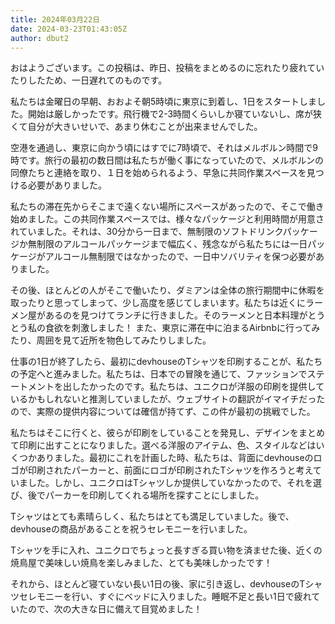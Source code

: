 ```yaml
---
title: 2024年03月22日
date: 2024-03-23T01:43:05Z
author: dbut2
---
```


おはようございます。この投稿は、昨日、投稿をまとめるのに忘れたり疲れていたりしたため、一日遅れてのものです。

私たちは金曜日の早朝、おおよそ朝5時頃に東京に到着し、1日をスタートしました。開始は厳しかったです。飛行機で2-3時間くらいしか寝ていないし、席が狭くて自分が大きいせいで、あまり休むことが出来ませんでした。

空港を通過し、東京に向かう頃にはすでに7時頃で、それはメルボルン時間で9時です。旅行の最初の数日間は私たちが働く事になっていたので、メルボルンの同僚たちと連絡を取り、１日を始められるよう、早急に共同作業スペースを見つける必要がありました。

私たちの滞在先からそこまで遠くない場所にスペースがあったので、そこで働き始めました。この共同作業スペースでは、様々なパッケージと利用時間が用意されていました。それは、30分から一日まで、無制限のソフトドリンクパッケージか無制限のアルコールパッケージまで幅広く、残念ながら私たちには一日パッケージがアルコール無制限ではなかったので、一日中ソバリティを保つ必要がありました。

その後、ほとんどの人がそこで働いたり、ダミアンは全体の旅行期間中に休暇を取ったりと思ってしまって、少し高度を感じてしまいます。私たちは近くにラーメン屋があるのを見つけてランチに行きました。そのラーメンと日本料理がとうとう私の食欲を刺激しました！ また、東京に滞在中に泊まるAirbnbに行ってみたり、周囲を見て近所を物色してみたりしました。

仕事の1日が終了したら、最初にdevhouseのTシャツを印刷することが、私たちの予定へと進みました。私たちは、日本での冒険を通じて、ファッションでステートメントを出したかったのです。私たちは、ユニクロが洋服の印刷を提供しているかもしれないと推測していましたが、ウェブサイトの翻訳がイマイチだったので、実際の提供内容については確信が持てず、この件が最初の挑戦でした。

私たちはそこに行くと、彼らが印刷をしていることを発見し、デザインをまとめて印刷に出すことになりました。選べる洋服のアイテム、色、スタイルなどはいくつかありました。最初にこれを計画した時、私たちは、背面にdevhouseのロゴが印刷されたパーカーと、前面にロゴが印刷されたTシャツを作ろうと考えていました。しかし、ユニクロはTシャツしか提供していなかったので、それを選び、後でパーカーを印刷してくれる場所を探すことにしました。

Tシャツはとても素晴らしく、私たちはとても満足していました。後で、devhouseの商品があることを祝うセレモニーを行いました。

Tシャツを手に入れ、ユニクロでちょっと長すぎる買い物を済ませた後、近くの焼鳥屋で美味しい焼鳥を楽しみました、とても美味しかったです！

それから、ほとんど寝ていない長い1日の後、家に引き返し、devhouseのTシャツセレモニーを行い、すぐにベッドに入りました。睡眠不足と長い1日で疲れていたので、次の大きな日に備えて目覚めました！